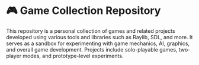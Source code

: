 # 🎮 Game Collection Repository

This repository is a personal collection of games and related projects developed using 
various tools and libraries such as Raylib, SDL, and more. It serves as a sandbox for experimenting with game mechanics, AI, 
graphics, and overall game development. Projects include solo-playable games, two-player modes, and prototype-level experiments.
